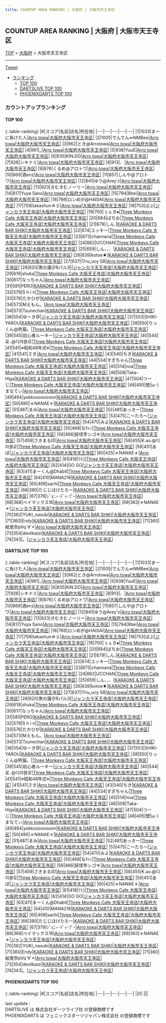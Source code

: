 ```yaml
---
title: COUNTUP AREA RANKING | 大阪府 | 大阪市天王寺区
---
```

## COUNTUP AREA RANKING | 大阪府 | 大阪市天王寺区

[TOP](/darts/rank/) > [大阪府](/darts/rank/大阪府/) > 大阪市天王寺区

___

<a href="https://twitter.com/share?ref_src=twsrc%5Etfw" data-text="COUNTUP AREA RANKING | 大阪府大阪市天王寺区" class="twitter-share-button" data-hashtags="DARTSLIVE,PHOENIXDARTS,darts,ダーツ" data-show-count="false">Tweet</a>

* [ランキング](#カウントアップランキング)
    * [TOP 100](#top-100)
    * [DARTSLIVE TOP 100](#dartslive-top-100)
    * [PHOENIXDARTS TOP 100](#phoenixdarts-top-100)

### カウントアップランキング

#### TOP 100



{:.table-ranking}
|#|スコア|名前|店名|所在地|
|---|---|---|---|---|
|1|1033|<span class="rank-name-dl">まーに負けた人</span>|<a href="https://search.dartslive.com/jp/shop/897e6ed690376e200d9b047a20a7ba1e">Arro towa</a>|<a href="/darts/rank/大阪府/大阪市天王寺区">大阪府大阪市天王寺区</a>|
|2|1005|<span class="rank-name-dl">でんでん∞NMBee</span>|<a href="https://search.dartslive.com/jp/shop/897e6ed690376e200d9b047a20a7ba1e">Arro towa</a>|<a href="/darts/rank/大阪府/大阪市天王寺区">大阪府大阪市天王寺区</a>|
|3|962|<span class="rank-name-dl">とき@Arrotowa</span>|<a href="https://search.dartslive.com/jp/shop/897e6ed690376e200d9b047a20a7ba1e">Arro towa</a>|<a href="/darts/rank/大阪府/大阪市天王寺区">大阪府大阪市天王寺区</a>|
|4|961|<span class="rank-name-dl">_</span>|<a href="https://search.dartslive.com/jp/shop/897e6ed690376e200d9b047a20a7ba1e">Arro towa</a>|<a href="/darts/rank/大阪府/大阪市天王寺区">大阪府大阪市天王寺区</a>|
|5|938|<span class="rank-name-dl">YuuE</span>|<a href="https://search.dartslive.com/jp/shop/897e6ed690376e200d9b047a20a7ba1e">Arro towa</a>|<a href="/darts/rank/大阪府/大阪市天王寺区">大阪府大阪市天王寺区</a>|
|6|935|<span class="rank-name-dl">KIN.DD</span>|<a href="https://search.dartslive.com/jp/shop/897e6ed690376e200d9b047a20a7ba1e">Arro towa</a>|<a href="/darts/rank/大阪府/大阪市天王寺区">大阪府大阪市天王寺区</a>|
|7|926|<span class="rank-name-dl">シキナミ</span>|<a href="https://search.dartslive.com/jp/shop/897e6ed690376e200d9b047a20a7ba1e">Arro towa</a>|<a href="/darts/rank/大阪府/大阪市天王寺区">大阪府大阪市天王寺区</a>|
|8|913|<span class="rank-name-dl">、</span>|<a href="https://search.dartslive.com/jp/shop/897e6ed690376e200d9b047a20a7ba1e">Arro towa</a>|<a href="/darts/rank/大阪府/大阪市天王寺区">大阪府大阪市天王寺区</a>|
|9|876|<span class="rank-name-dl">くるめ@アロトワ</span>|<a href="https://search.dartslive.com/jp/shop/897e6ed690376e200d9b047a20a7ba1e">Arro towa</a>|<a href="/darts/rank/大阪府/大阪市天王寺区">大阪府大阪市天王寺区</a>|
|10|869|<span class="rank-name-dl">酒enz</span>|<a href="https://search.dartslive.com/jp/shop/897e6ed690376e200d9b047a20a7ba1e">Arro towa</a>|<a href="/darts/rank/大阪府/大阪市天王寺区">大阪府大阪市天王寺区</a>|
|11|857|<span class="rank-name-dl">しんや@アロトワ</span>|<a href="https://search.dartslive.com/jp/shop/897e6ed690376e200d9b047a20a7ba1e">Arro towa</a>|<a href="/darts/rank/大阪府/大阪市天王寺区">大阪府大阪市天王寺区</a>|
|12|841|<span class="rank-name-dl">ゆう@Arey&#x27;z</span>|<a href="https://search.dartslive.com/jp/shop/897e6ed690376e200d9b047a20a7ba1e">Arro towa</a>|<a href="/darts/rank/大阪府/大阪市天王寺区">大阪府大阪市天王寺区</a>|
|13|823|<span class="rank-name-dl">きむきむノーリー</span>|<a href="https://search.dartslive.com/jp/shop/897e6ed690376e200d9b047a20a7ba1e">Arro towa</a>|<a href="/darts/rank/大阪府/大阪市天王寺区">大阪府大阪市天王寺区</a>|
|14|817|<span class="rank-name-dl">Yuya Sano</span>|<a href="https://search.dartslive.com/jp/shop/897e6ed690376e200d9b047a20a7ba1e">Arro towa</a>|<a href="/darts/rank/大阪府/大阪市天王寺区">大阪府大阪市天王寺区</a>|
|15|794|<span class="rank-name-dl">8bei</span>|<a href="https://search.dartslive.com/jp/shop/897e6ed690376e200d9b047a20a7ba1e">Arro towa</a>|<a href="/darts/rank/大阪府/大阪市天王寺区">大阪府大阪市天王寺区</a>|
|16|766|<span class="rank-name-dl">ロンめが@HAISAI</span>|<a href="https://search.dartslive.com/jp/shop/897e6ed690376e200d9b047a20a7ba1e">Arro towa</a>|<a href="/darts/rank/大阪府/大阪市天王寺区">大阪府大阪市天王寺区</a>|
|17|759|<span class="rank-name-dl">takashun☆彡</span>|<a href="https://search.dartslive.com/jp/shop/897e6ed690376e200d9b047a20a7ba1e">Arro towa</a>|<a href="/darts/rank/大阪府/大阪市天王寺区">大阪府大阪市天王寺区</a>|
|18|753|<span class="rank-name-dl">ばぶ</span>|<a href="https://search.dartslive.com/jp/shop/618a0cdab6c87cc725d56fb0e5c39bac">ジャンカラ天王寺店</a>|<a href="/darts/rank/大阪府/大阪市天王寺区">大阪府大阪市天王寺区</a>|
|19|700|<span class="rank-name-dl">ぅぇき︎︎︎︎♠</span>|<a href="https://search.dartslive.com/jp/shop/a913c3ef7d9a89480d9b047a20a7ba1e">Three Monkeys Cafe 大阪天王寺店</a>|<a href="/darts/rank/大阪府/大阪市天王寺区">大阪府大阪市天王寺区</a>|
|20|684|<span class="rank-name-dl">ばちお</span>|<a href="https://search.dartslive.com/jp/shop/a913c3ef7d9a89480d9b047a20a7ba1e">Three Monkeys Cafe 大阪天王寺店</a>|<a href="/darts/rank/大阪府/大阪市天王寺区">大阪府大阪市天王寺区</a>|
|21|679|<span class="rank-name-dl">しん.</span>|<a href="https://search.dartslive.com/jp/shop/f9ac3f2c8147b6d90d9b047a20a7ba1e">KARAOKE & DARTS BAR SHIKI</a>|<a href="/darts/rank/大阪府/大阪市天王寺区">大阪府大阪市天王寺区</a>|
|22|674|<span class="rank-name-dl">ユッキー</span>|<a href="https://search.dartslive.com/jp/shop/a913c3ef7d9a89480d9b047a20a7ba1e">Three Monkeys Cafe 大阪天王寺店</a>|<a href="/darts/rank/大阪府/大阪市天王寺区">大阪府大阪市天王寺区</a>|
|23|673|<span class="rank-name-dl">channana</span>|<a href="https://search.dartslive.com/jp/shop/a913c3ef7d9a89480d9b047a20a7ba1e">Three Monkeys Cafe 大阪天王寺店</a>|<a href="/darts/rank/大阪府/大阪市天王寺区">大阪府大阪市天王寺区</a>|
|24|662|<span class="rank-name-dl">UCCHAN</span>|<a href="https://search.dartslive.com/jp/shop/a913c3ef7d9a89480d9b047a20a7ba1e">Three Monkeys Cafe 大阪天王寺店</a>|<a href="/darts/rank/大阪府/大阪市天王寺区">大阪府大阪市天王寺区</a>|
|25|659|<span class="rank-name-dl">しん、、、</span>|<a href="https://search.dartslive.com/jp/shop/f9ac3f2c8147b6d90d9b047a20a7ba1e">KARAOKE & DARTS BAR SHIKI</a>|<a href="/darts/rank/大阪府/大阪市天王寺区">大阪府大阪市天王寺区</a>|
|26|639|<span class="rank-name-dl">kotoe★</span>|<a href="https://search.dartslive.com/jp/shop/f9ac3f2c8147b6d90d9b047a20a7ba1e">KARAOKE & DARTS BAR SHIKI</a>|<a href="/darts/rank/大阪府/大阪市天王寺区">大阪府大阪市天王寺区</a>|
|27|637|<span class="rank-name-dl">♡ru_ucy S8</span>|<a href="https://search.dartslive.com/jp/shop/897e6ed690376e200d9b047a20a7ba1e">Arro towa</a>|<a href="/darts/rank/大阪府/大阪市天王寺区">大阪府大阪市天王寺区</a>|
|28|620|<span class="rank-name-dl">黒の蓮＠Rパル兄</span>|<a href="https://search.dartslive.com/jp/shop/618a0cdab6c87cc725d56fb0e5c39bac">ジャンカラ天王寺店</a>|<a href="/darts/rank/大阪府/大阪市天王寺区">大阪府大阪市天王寺区</a>|
|29|619|<span class="rank-name-dl">shuka</span>|<a href="https://search.dartslive.com/jp/shop/a913c3ef7d9a89480d9b047a20a7ba1e">Three Monkeys Cafe 大阪天王寺店</a>|<a href="/darts/rank/大阪府/大阪市天王寺区">大阪府大阪市天王寺区</a>|
|30|617|<span class="rank-name-dl">なっちゃん</span>|<a href="https://search.dartslive.com/jp/shop/897e6ed690376e200d9b047a20a7ba1e">Arro towa</a>|<a href="/darts/rank/大阪府/大阪市天王寺区">大阪府大阪市天王寺区</a>|
|31|581|<span class="rank-name-dl">PERO</span>|<a href="https://search.dartslive.com/jp/shop/f9ac3f2c8147b6d90d9b047a20a7ba1e">KARAOKE & DARTS BAR SHIKI</a>|<a href="/darts/rank/大阪府/大阪市天王寺区">大阪府大阪市天王寺区</a>|
|32|579|<span class="rank-name-dl">S h i n</span>|<a href="https://search.dartslive.com/jp/shop/a913c3ef7d9a89480d9b047a20a7ba1e">Three Monkeys Cafe 大阪天王寺店</a>|<a href="/darts/rank/大阪府/大阪市天王寺区">大阪府大阪市天王寺区</a>|
|33|576|<span class="rank-name-dl">たかひが</span>|<a href="https://search.dartslive.com/jp/shop/f9ac3f2c8147b6d90d9b047a20a7ba1e">KARAOKE & DARTS BAR SHIKI</a>|<a href="/darts/rank/大阪府/大阪市天王寺区">大阪府大阪市天王寺区</a>|
|34|573|<span class="rank-name-dl">Mえもん。</span>|<a href="https://search.dartslive.com/jp/shop/897e6ed690376e200d9b047a20a7ba1e">Arro towa</a>|<a href="/darts/rank/大阪府/大阪市天王寺区">大阪府大阪市天王寺区</a>|
|34|573|<span class="rank-name-dl">Tsunechan</span>|<a href="https://search.dartslive.com/jp/shop/f9ac3f2c8147b6d90d9b047a20a7ba1e">KARAOKE & DARTS BAR SHIKI</a>|<a href="/darts/rank/大阪府/大阪市天王寺区">大阪府大阪市天王寺区</a>|
|36|554|<span class="rank-name-dl">ゆーき@</span>|<a href="https://search.dartslive.com/jp/shop/618a0cdab6c87cc725d56fb0e5c39bac">ジャンカラ天王寺店</a>|<a href="/darts/rank/大阪府/大阪市天王寺区">大阪府大阪市天王寺区</a>|
|37|553|<span class="rank-name-dl">SHIKI-YAROU</span>|<a href="https://search.dartslive.com/jp/shop/f9ac3f2c8147b6d90d9b047a20a7ba1e">KARAOKE & DARTS BAR SHIKI</a>|<a href="/darts/rank/大阪府/大阪市天王寺区">大阪府大阪市天王寺区</a>|
|38|550|<span class="rank-name-dl">りっくん@熊猫。</span>|<a href="https://search.dartslive.com/jp/shop/a913c3ef7d9a89480d9b047a20a7ba1e">Three Monkeys Cafe 大阪天王寺店</a>|<a href="/darts/rank/大阪府/大阪市天王寺区">大阪府大阪市天王寺区</a>|
|39|545|<span class="rank-name-dl">初心者ルーキー</span>|<a href="https://search.dartslive.com/jp/shop/618a0cdab6c87cc725d56fb0e5c39bac">ジャンカラ天王寺店</a>|<a href="/darts/rank/大阪府/大阪市天王寺区">大阪府大阪市天王寺区</a>|
|40|544|<span class="rank-name-dl">료..@디아블로</span>|<a href="https://search.dartslive.com/jp/shop/a913c3ef7d9a89480d9b047a20a7ba1e">Three Monkeys Cafe 大阪天王寺店</a>|<a href="/darts/rank/大阪府/大阪市天王寺区">大阪府大阪市天王寺区</a>|
|41|541|<span class="rank-name-dl">※昭和48年式※</span>|<a href="https://search.dartslive.com/jp/shop/a913c3ef7d9a89480d9b047a20a7ba1e">Three Monkeys Cafe 大阪天王寺店</a>|<a href="/darts/rank/大阪府/大阪市天王寺区">大阪府大阪市天王寺区</a>|
|41|541|<span class="rank-name-dl">さき</span>|<a href="https://search.dartslive.com/jp/shop/897e6ed690376e200d9b047a20a7ba1e">Arro towa</a>|<a href="/darts/rank/大阪府/大阪市天王寺区">大阪府大阪市天王寺区</a>|
|43|540|<span class="rank-name-dl">ちき</span>|<a href="https://search.dartslive.com/jp/shop/f9ac3f2c8147b6d90d9b047a20a7ba1e">KARAOKE & DARTS BAR SHIKI</a>|<a href="/darts/rank/大阪府/大阪市天王寺区">大阪府大阪市天王寺区</a>|
|44|534|<span class="rank-name-dl">すぎちゃん</span>|<a href="https://search.dartslive.com/jp/shop/a913c3ef7d9a89480d9b047a20a7ba1e">Three Monkeys Cafe 大阪天王寺店</a>|<a href="/darts/rank/大阪府/大阪市天王寺区">大阪府大阪市天王寺区</a>|
|45|514|<span class="rank-name-dl">noa</span>|<a href="https://search.dartslive.com/jp/shop/a913c3ef7d9a89480d9b047a20a7ba1e">Three Monkeys Cafe 大阪天王寺店</a>|<a href="/darts/rank/大阪府/大阪市天王寺区">大阪府大阪市天王寺区</a>|
|46|508|<span class="rank-name-dl">Taka-Higa</span>|<a href="https://search.dartslive.com/jp/shop/f9ac3f2c8147b6d90d9b047a20a7ba1e">KARAOKE & DARTS BAR SHIKI</a>|<a href="/darts/rank/大阪府/大阪市天王寺区">大阪府大阪市天王寺区</a>|
|47|504|<span class="rank-name-dl">つーじ</span>|<a href="https://search.dartslive.com/jp/shop/a913c3ef7d9a89480d9b047a20a7ba1e">Three Monkeys Cafe 大阪天王寺店</a>|<a href="/darts/rank/大阪府/大阪市天王寺区">大阪府大阪市天王寺区</a>|
|48|495|<span class="rank-name-dl">壁&#124;ω･)まなてぃ</span>|<a href="https://search.dartslive.com/jp/shop/897e6ed690376e200d9b047a20a7ba1e">Arro towa</a>|<a href="/darts/rank/大阪府/大阪市天王寺区">大阪府大阪市天王寺区</a>|
|49|494|<span class="rank-name-dl">yokkoooooooon</span>|<a href="https://search.dartslive.com/jp/shop/f9ac3f2c8147b6d90d9b047a20a7ba1e">KARAOKE & DARTS BAR SHIKI</a>|<a href="/darts/rank/大阪府/大阪市天王寺区">大阪府大阪市天王寺区</a>|
|50|490|<span class="rank-name-dl">＊NANAE＊</span>|<a href="https://search.dartslive.com/jp/shop/f9ac3f2c8147b6d90d9b047a20a7ba1e">KARAOKE & DARTS BAR SHIKI</a>|<a href="/darts/rank/大阪府/大阪市天王寺区">大阪府大阪市天王寺区</a>|
|51|487|<span class="rank-name-dl">まみ</span>|<a href="https://search.dartslive.com/jp/shop/897e6ed690376e200d9b047a20a7ba1e">Arro towa</a>|<a href="/darts/rank/大阪府/大阪市天王寺区">大阪府大阪市天王寺区</a>|
|52|481|<span class="rank-name-dl">あっきー</span>|<a href="https://search.dartslive.com/jp/shop/a913c3ef7d9a89480d9b047a20a7ba1e">Three Monkeys Cafe 大阪天王寺店</a>|<a href="/darts/rank/大阪府/大阪市天王寺区">大阪府大阪市天王寺区</a>|
|53|475|<span class="rank-name-dl">こ～たろ～</span>|<a href="https://search.dartslive.com/jp/shop/618a0cdab6c87cc725d56fb0e5c39bac">ジャンカラ天王寺店</a>|<a href="/darts/rank/大阪府/大阪市天王寺区">大阪府大阪市天王寺区</a>|
|54|470|<span class="rank-name-dl">みよ</span>|<a href="https://search.dartslive.com/jp/shop/f9ac3f2c8147b6d90d9b047a20a7ba1e">KARAOKE & DARTS BAR SHIKI</a>|<a href="/darts/rank/大阪府/大阪市天王寺区">大阪府大阪市天王寺区</a>|
|55|468|<span class="rank-name-dl">なﾁｬﾝ</span>|<a href="https://search.dartslive.com/jp/shop/a913c3ef7d9a89480d9b047a20a7ba1e">Three Monkeys Cafe 大阪天王寺店</a>|<a href="/darts/rank/大阪府/大阪市天王寺区">大阪府大阪市天王寺区</a>|
|56|466|<span class="rank-name-dl">妖怪竿シゴキ</span>|<a href="https://search.dartslive.com/jp/shop/897e6ed690376e200d9b047a20a7ba1e">Arro towa</a>|<a href="/darts/rank/大阪府/大阪市天王寺区">大阪府大阪市天王寺区</a>|
|57|459|<span class="rank-name-dl">さきまる印</span>|<a href="https://search.dartslive.com/jp/shop/897e6ed690376e200d9b047a20a7ba1e">Arro towa</a>|<a href="/darts/rank/大阪府/大阪市天王寺区">大阪府大阪市天王寺区</a>|
|58|455|<span class="rank-name-dl">€.ao.@디아블로</span>|<a href="https://search.dartslive.com/jp/shop/a913c3ef7d9a89480d9b047a20a7ba1e">Three Monkeys Cafe 大阪天王寺店</a>|<a href="/darts/rank/大阪府/大阪市天王寺区">大阪府大阪市天王寺区</a>|
|59|451|<span class="rank-name-dl">あぽ</span>|<a href="https://search.dartslive.com/jp/shop/618a0cdab6c87cc725d56fb0e5c39bac">ジャンカラ天王寺店</a>|<a href="/darts/rank/大阪府/大阪市天王寺区">大阪府大阪市天王寺区</a>|
|60|425|<span class="rank-name-dl">＊NANAE＊</span>|<a href="https://search.dartslive.com/jp/shop/897e6ed690376e200d9b047a20a7ba1e">Arro towa</a>|<a href="/darts/rank/大阪府/大阪市天王寺区">大阪府大阪市天王寺区</a>|
|61|418|<span class="rank-name-dl">ﾗﾗｺ</span>|<a href="https://search.dartslive.com/jp/shop/a913c3ef7d9a89480d9b047a20a7ba1e">Three Monkeys Cafe 大阪天王寺店</a>|<a href="/darts/rank/大阪府/大阪市天王寺区">大阪府大阪市天王寺区</a>|
|62|414|<span class="rank-name-dl">GO GO</span>|<a href="https://search.dartslive.com/jp/shop/618a0cdab6c87cc725d56fb0e5c39bac">ジャンカラ天王寺店</a>|<a href="/darts/rank/大阪府/大阪市天王寺区">大阪府大阪市天王寺区</a>|
|63|411|<span class="rank-name-dl">まーくん@Dhabit</span>|<a href="https://search.dartslive.com/jp/shop/a913c3ef7d9a89480d9b047a20a7ba1e">Three Monkeys Cafe 大阪天王寺店</a>|<a href="/darts/rank/大阪府/大阪市天王寺区">大阪府大阪市天王寺区</a>|
|64|410|<span class="rank-name-dl">MANA218</span>|<a href="https://search.dartslive.com/jp/shop/f9ac3f2c8147b6d90d9b047a20a7ba1e">KARAOKE & DARTS BAR SHIKI</a>|<a href="/darts/rank/大阪府/大阪市天王寺区">大阪府大阪市天王寺区</a>|
|65|408|<span class="rank-name-dl">sachi</span>|<a href="https://search.dartslive.com/jp/shop/a913c3ef7d9a89480d9b047a20a7ba1e">Three Monkeys Cafe 大阪天王寺店</a>|<a href="/darts/rank/大阪府/大阪市天王寺区">大阪府大阪市天王寺区</a>|
|66|380|<span class="rank-name-dl">たじじほけたろー</span>|<a href="https://search.dartslive.com/jp/shop/f9ac3f2c8147b6d90d9b047a20a7ba1e">KARAOKE & DARTS BAR SHIKI</a>|<a href="/darts/rank/大阪府/大阪市天王寺区">大阪府大阪市天王寺区</a>|
|67|379|<span class="rank-name-dl">ｼﾞｮﾆ−･ﾃﾞｯ･ﾌﾟｰ</span>|<a href="https://search.dartslive.com/jp/shop/897e6ed690376e200d9b047a20a7ba1e">Arro towa</a>|<a href="/darts/rank/大阪府/大阪市天王寺区">大阪府大阪市天王寺区</a>|
|68|368|<span class="rank-name-dl">ベイマックス16</span>|<a href="https://search.dartslive.com/jp/shop/897e6ed690376e200d9b047a20a7ba1e">Arro towa</a>|<a href="/darts/rank/大阪府/大阪市天王寺区">大阪府大阪市天王寺区</a>|
|69|363|<span class="rank-name-dl">＊NANAE＊</span>|<a href="https://search.dartslive.com/jp/shop/618a0cdab6c87cc725d56fb0e5c39bac">ジャンカラ天王寺店</a>|<a href="/darts/rank/大阪府/大阪市天王寺区">大阪府大阪市天王寺区</a>|
|70|362|<span class="rank-name-dl">YUKI_nasubi</span>|<a href="https://search.dartslive.com/jp/shop/f9ac3f2c8147b6d90d9b047a20a7ba1e">KARAOKE & DARTS BAR SHIKI</a>|<a href="/darts/rank/大阪府/大阪市天王寺区">大阪府大阪市天王寺区</a>|
|71|360|<span class="rank-name-dl">Endy</span>|<a href="https://search.dartslive.com/jp/shop/f9ac3f2c8147b6d90d9b047a20a7ba1e">KARAOKE & DARTS BAR SHIKI</a>|<a href="/darts/rank/大阪府/大阪市天王寺区">大阪府大阪市天王寺区</a>|
|71|360|<span class="rank-name-dl">絵里奈pVq´∀`*</span>|<a href="https://search.dartslive.com/jp/shop/897e6ed690376e200d9b047a20a7ba1e">Arro towa</a>|<a href="/darts/rank/大阪府/大阪市天王寺区">大阪府大阪市天王寺区</a>|
|73|354|<span class="rank-name-dl">devilkaizi</span>|<a href="https://search.dartslive.com/jp/shop/f9ac3f2c8147b6d90d9b047a20a7ba1e">KARAOKE & DARTS BAR SHIKI</a>|<a href="/darts/rank/大阪府/大阪市天王寺区">大阪府大阪市天王寺区</a>|
|74|343|<span class="rank-name-dl">。</span>|<a href="https://search.dartslive.com/jp/shop/618a0cdab6c87cc725d56fb0e5c39bac">ジャンカラ天王寺店</a>|<a href="/darts/rank/大阪府/大阪市天王寺区">大阪府大阪市天王寺区</a>|


#### DARTSLIVE TOP 100



{:.table-ranking}
|#|スコア|名前|店名|所在地|
|---|---|---|---|---|
|1|1033|<span class="rank-name-dl">まーに負けた人</span>|<a href="https://search.dartslive.com/jp/shop/897e6ed690376e200d9b047a20a7ba1e">Arro towa</a>|<a href="/darts/rank/大阪府/大阪市天王寺区">大阪府大阪市天王寺区</a>|
|2|1005|<span class="rank-name-dl">でんでん∞NMBee</span>|<a href="https://search.dartslive.com/jp/shop/897e6ed690376e200d9b047a20a7ba1e">Arro towa</a>|<a href="/darts/rank/大阪府/大阪市天王寺区">大阪府大阪市天王寺区</a>|
|3|962|<span class="rank-name-dl">とき@Arrotowa</span>|<a href="https://search.dartslive.com/jp/shop/897e6ed690376e200d9b047a20a7ba1e">Arro towa</a>|<a href="/darts/rank/大阪府/大阪市天王寺区">大阪府大阪市天王寺区</a>|
|4|961|<span class="rank-name-dl">_</span>|<a href="https://search.dartslive.com/jp/shop/897e6ed690376e200d9b047a20a7ba1e">Arro towa</a>|<a href="/darts/rank/大阪府/大阪市天王寺区">大阪府大阪市天王寺区</a>|
|5|938|<span class="rank-name-dl">YuuE</span>|<a href="https://search.dartslive.com/jp/shop/897e6ed690376e200d9b047a20a7ba1e">Arro towa</a>|<a href="/darts/rank/大阪府/大阪市天王寺区">大阪府大阪市天王寺区</a>|
|6|935|<span class="rank-name-dl">KIN.DD</span>|<a href="https://search.dartslive.com/jp/shop/897e6ed690376e200d9b047a20a7ba1e">Arro towa</a>|<a href="/darts/rank/大阪府/大阪市天王寺区">大阪府大阪市天王寺区</a>|
|7|926|<span class="rank-name-dl">シキナミ</span>|<a href="https://search.dartslive.com/jp/shop/897e6ed690376e200d9b047a20a7ba1e">Arro towa</a>|<a href="/darts/rank/大阪府/大阪市天王寺区">大阪府大阪市天王寺区</a>|
|8|913|<span class="rank-name-dl">、</span>|<a href="https://search.dartslive.com/jp/shop/897e6ed690376e200d9b047a20a7ba1e">Arro towa</a>|<a href="/darts/rank/大阪府/大阪市天王寺区">大阪府大阪市天王寺区</a>|
|9|876|<span class="rank-name-dl">くるめ@アロトワ</span>|<a href="https://search.dartslive.com/jp/shop/897e6ed690376e200d9b047a20a7ba1e">Arro towa</a>|<a href="/darts/rank/大阪府/大阪市天王寺区">大阪府大阪市天王寺区</a>|
|10|869|<span class="rank-name-dl">酒enz</span>|<a href="https://search.dartslive.com/jp/shop/897e6ed690376e200d9b047a20a7ba1e">Arro towa</a>|<a href="/darts/rank/大阪府/大阪市天王寺区">大阪府大阪市天王寺区</a>|
|11|857|<span class="rank-name-dl">しんや@アロトワ</span>|<a href="https://search.dartslive.com/jp/shop/897e6ed690376e200d9b047a20a7ba1e">Arro towa</a>|<a href="/darts/rank/大阪府/大阪市天王寺区">大阪府大阪市天王寺区</a>|
|12|841|<span class="rank-name-dl">ゆう@Arey&#x27;z</span>|<a href="https://search.dartslive.com/jp/shop/897e6ed690376e200d9b047a20a7ba1e">Arro towa</a>|<a href="/darts/rank/大阪府/大阪市天王寺区">大阪府大阪市天王寺区</a>|
|13|823|<span class="rank-name-dl">きむきむノーリー</span>|<a href="https://search.dartslive.com/jp/shop/897e6ed690376e200d9b047a20a7ba1e">Arro towa</a>|<a href="/darts/rank/大阪府/大阪市天王寺区">大阪府大阪市天王寺区</a>|
|14|817|<span class="rank-name-dl">Yuya Sano</span>|<a href="https://search.dartslive.com/jp/shop/897e6ed690376e200d9b047a20a7ba1e">Arro towa</a>|<a href="/darts/rank/大阪府/大阪市天王寺区">大阪府大阪市天王寺区</a>|
|15|794|<span class="rank-name-dl">8bei</span>|<a href="https://search.dartslive.com/jp/shop/897e6ed690376e200d9b047a20a7ba1e">Arro towa</a>|<a href="/darts/rank/大阪府/大阪市天王寺区">大阪府大阪市天王寺区</a>|
|16|766|<span class="rank-name-dl">ロンめが@HAISAI</span>|<a href="https://search.dartslive.com/jp/shop/897e6ed690376e200d9b047a20a7ba1e">Arro towa</a>|<a href="/darts/rank/大阪府/大阪市天王寺区">大阪府大阪市天王寺区</a>|
|17|759|<span class="rank-name-dl">takashun☆彡</span>|<a href="https://search.dartslive.com/jp/shop/897e6ed690376e200d9b047a20a7ba1e">Arro towa</a>|<a href="/darts/rank/大阪府/大阪市天王寺区">大阪府大阪市天王寺区</a>|
|18|753|<span class="rank-name-dl">ばぶ</span>|<a href="https://search.dartslive.com/jp/shop/618a0cdab6c87cc725d56fb0e5c39bac">ジャンカラ天王寺店</a>|<a href="/darts/rank/大阪府/大阪市天王寺区">大阪府大阪市天王寺区</a>|
|19|700|<span class="rank-name-dl">ぅぇき︎︎︎︎♠</span>|<a href="https://search.dartslive.com/jp/shop/a913c3ef7d9a89480d9b047a20a7ba1e">Three Monkeys Cafe 大阪天王寺店</a>|<a href="/darts/rank/大阪府/大阪市天王寺区">大阪府大阪市天王寺区</a>|
|20|684|<span class="rank-name-dl">ばちお</span>|<a href="https://search.dartslive.com/jp/shop/a913c3ef7d9a89480d9b047a20a7ba1e">Three Monkeys Cafe 大阪天王寺店</a>|<a href="/darts/rank/大阪府/大阪市天王寺区">大阪府大阪市天王寺区</a>|
|21|679|<span class="rank-name-dl">しん.</span>|<a href="https://search.dartslive.com/jp/shop/f9ac3f2c8147b6d90d9b047a20a7ba1e">KARAOKE & DARTS BAR SHIKI</a>|<a href="/darts/rank/大阪府/大阪市天王寺区">大阪府大阪市天王寺区</a>|
|22|674|<span class="rank-name-dl">ユッキー</span>|<a href="https://search.dartslive.com/jp/shop/a913c3ef7d9a89480d9b047a20a7ba1e">Three Monkeys Cafe 大阪天王寺店</a>|<a href="/darts/rank/大阪府/大阪市天王寺区">大阪府大阪市天王寺区</a>|
|23|673|<span class="rank-name-dl">channana</span>|<a href="https://search.dartslive.com/jp/shop/a913c3ef7d9a89480d9b047a20a7ba1e">Three Monkeys Cafe 大阪天王寺店</a>|<a href="/darts/rank/大阪府/大阪市天王寺区">大阪府大阪市天王寺区</a>|
|24|662|<span class="rank-name-dl">UCCHAN</span>|<a href="https://search.dartslive.com/jp/shop/a913c3ef7d9a89480d9b047a20a7ba1e">Three Monkeys Cafe 大阪天王寺店</a>|<a href="/darts/rank/大阪府/大阪市天王寺区">大阪府大阪市天王寺区</a>|
|25|659|<span class="rank-name-dl">しん、、、</span>|<a href="https://search.dartslive.com/jp/shop/f9ac3f2c8147b6d90d9b047a20a7ba1e">KARAOKE & DARTS BAR SHIKI</a>|<a href="/darts/rank/大阪府/大阪市天王寺区">大阪府大阪市天王寺区</a>|
|26|639|<span class="rank-name-dl">kotoe★</span>|<a href="https://search.dartslive.com/jp/shop/f9ac3f2c8147b6d90d9b047a20a7ba1e">KARAOKE & DARTS BAR SHIKI</a>|<a href="/darts/rank/大阪府/大阪市天王寺区">大阪府大阪市天王寺区</a>|
|27|637|<span class="rank-name-dl">♡ru_ucy S8</span>|<a href="https://search.dartslive.com/jp/shop/897e6ed690376e200d9b047a20a7ba1e">Arro towa</a>|<a href="/darts/rank/大阪府/大阪市天王寺区">大阪府大阪市天王寺区</a>|
|28|620|<span class="rank-name-dl">黒の蓮＠Rパル兄</span>|<a href="https://search.dartslive.com/jp/shop/618a0cdab6c87cc725d56fb0e5c39bac">ジャンカラ天王寺店</a>|<a href="/darts/rank/大阪府/大阪市天王寺区">大阪府大阪市天王寺区</a>|
|29|619|<span class="rank-name-dl">shuka</span>|<a href="https://search.dartslive.com/jp/shop/a913c3ef7d9a89480d9b047a20a7ba1e">Three Monkeys Cafe 大阪天王寺店</a>|<a href="/darts/rank/大阪府/大阪市天王寺区">大阪府大阪市天王寺区</a>|
|30|617|<span class="rank-name-dl">なっちゃん</span>|<a href="https://search.dartslive.com/jp/shop/897e6ed690376e200d9b047a20a7ba1e">Arro towa</a>|<a href="/darts/rank/大阪府/大阪市天王寺区">大阪府大阪市天王寺区</a>|
|31|581|<span class="rank-name-dl">PERO</span>|<a href="https://search.dartslive.com/jp/shop/f9ac3f2c8147b6d90d9b047a20a7ba1e">KARAOKE & DARTS BAR SHIKI</a>|<a href="/darts/rank/大阪府/大阪市天王寺区">大阪府大阪市天王寺区</a>|
|32|579|<span class="rank-name-dl">S h i n</span>|<a href="https://search.dartslive.com/jp/shop/a913c3ef7d9a89480d9b047a20a7ba1e">Three Monkeys Cafe 大阪天王寺店</a>|<a href="/darts/rank/大阪府/大阪市天王寺区">大阪府大阪市天王寺区</a>|
|33|576|<span class="rank-name-dl">たかひが</span>|<a href="https://search.dartslive.com/jp/shop/f9ac3f2c8147b6d90d9b047a20a7ba1e">KARAOKE & DARTS BAR SHIKI</a>|<a href="/darts/rank/大阪府/大阪市天王寺区">大阪府大阪市天王寺区</a>|
|34|573|<span class="rank-name-dl">Mえもん。</span>|<a href="https://search.dartslive.com/jp/shop/897e6ed690376e200d9b047a20a7ba1e">Arro towa</a>|<a href="/darts/rank/大阪府/大阪市天王寺区">大阪府大阪市天王寺区</a>|
|34|573|<span class="rank-name-dl">Tsunechan</span>|<a href="https://search.dartslive.com/jp/shop/f9ac3f2c8147b6d90d9b047a20a7ba1e">KARAOKE & DARTS BAR SHIKI</a>|<a href="/darts/rank/大阪府/大阪市天王寺区">大阪府大阪市天王寺区</a>|
|36|554|<span class="rank-name-dl">ゆーき@</span>|<a href="https://search.dartslive.com/jp/shop/618a0cdab6c87cc725d56fb0e5c39bac">ジャンカラ天王寺店</a>|<a href="/darts/rank/大阪府/大阪市天王寺区">大阪府大阪市天王寺区</a>|
|37|553|<span class="rank-name-dl">SHIKI-YAROU</span>|<a href="https://search.dartslive.com/jp/shop/f9ac3f2c8147b6d90d9b047a20a7ba1e">KARAOKE & DARTS BAR SHIKI</a>|<a href="/darts/rank/大阪府/大阪市天王寺区">大阪府大阪市天王寺区</a>|
|38|550|<span class="rank-name-dl">りっくん@熊猫。</span>|<a href="https://search.dartslive.com/jp/shop/a913c3ef7d9a89480d9b047a20a7ba1e">Three Monkeys Cafe 大阪天王寺店</a>|<a href="/darts/rank/大阪府/大阪市天王寺区">大阪府大阪市天王寺区</a>|
|39|545|<span class="rank-name-dl">初心者ルーキー</span>|<a href="https://search.dartslive.com/jp/shop/618a0cdab6c87cc725d56fb0e5c39bac">ジャンカラ天王寺店</a>|<a href="/darts/rank/大阪府/大阪市天王寺区">大阪府大阪市天王寺区</a>|
|40|544|<span class="rank-name-dl">료..@디아블로</span>|<a href="https://search.dartslive.com/jp/shop/a913c3ef7d9a89480d9b047a20a7ba1e">Three Monkeys Cafe 大阪天王寺店</a>|<a href="/darts/rank/大阪府/大阪市天王寺区">大阪府大阪市天王寺区</a>|
|41|541|<span class="rank-name-dl">※昭和48年式※</span>|<a href="https://search.dartslive.com/jp/shop/a913c3ef7d9a89480d9b047a20a7ba1e">Three Monkeys Cafe 大阪天王寺店</a>|<a href="/darts/rank/大阪府/大阪市天王寺区">大阪府大阪市天王寺区</a>|
|41|541|<span class="rank-name-dl">さき</span>|<a href="https://search.dartslive.com/jp/shop/897e6ed690376e200d9b047a20a7ba1e">Arro towa</a>|<a href="/darts/rank/大阪府/大阪市天王寺区">大阪府大阪市天王寺区</a>|
|43|540|<span class="rank-name-dl">ちき</span>|<a href="https://search.dartslive.com/jp/shop/f9ac3f2c8147b6d90d9b047a20a7ba1e">KARAOKE & DARTS BAR SHIKI</a>|<a href="/darts/rank/大阪府/大阪市天王寺区">大阪府大阪市天王寺区</a>|
|44|534|<span class="rank-name-dl">すぎちゃん</span>|<a href="https://search.dartslive.com/jp/shop/a913c3ef7d9a89480d9b047a20a7ba1e">Three Monkeys Cafe 大阪天王寺店</a>|<a href="/darts/rank/大阪府/大阪市天王寺区">大阪府大阪市天王寺区</a>|
|45|514|<span class="rank-name-dl">noa</span>|<a href="https://search.dartslive.com/jp/shop/a913c3ef7d9a89480d9b047a20a7ba1e">Three Monkeys Cafe 大阪天王寺店</a>|<a href="/darts/rank/大阪府/大阪市天王寺区">大阪府大阪市天王寺区</a>|
|46|508|<span class="rank-name-dl">Taka-Higa</span>|<a href="https://search.dartslive.com/jp/shop/f9ac3f2c8147b6d90d9b047a20a7ba1e">KARAOKE & DARTS BAR SHIKI</a>|<a href="/darts/rank/大阪府/大阪市天王寺区">大阪府大阪市天王寺区</a>|
|47|504|<span class="rank-name-dl">つーじ</span>|<a href="https://search.dartslive.com/jp/shop/a913c3ef7d9a89480d9b047a20a7ba1e">Three Monkeys Cafe 大阪天王寺店</a>|<a href="/darts/rank/大阪府/大阪市天王寺区">大阪府大阪市天王寺区</a>|
|48|495|<span class="rank-name-dl">壁&#124;ω･)まなてぃ</span>|<a href="https://search.dartslive.com/jp/shop/897e6ed690376e200d9b047a20a7ba1e">Arro towa</a>|<a href="/darts/rank/大阪府/大阪市天王寺区">大阪府大阪市天王寺区</a>|
|49|494|<span class="rank-name-dl">yokkoooooooon</span>|<a href="https://search.dartslive.com/jp/shop/f9ac3f2c8147b6d90d9b047a20a7ba1e">KARAOKE & DARTS BAR SHIKI</a>|<a href="/darts/rank/大阪府/大阪市天王寺区">大阪府大阪市天王寺区</a>|
|50|490|<span class="rank-name-dl">＊NANAE＊</span>|<a href="https://search.dartslive.com/jp/shop/f9ac3f2c8147b6d90d9b047a20a7ba1e">KARAOKE & DARTS BAR SHIKI</a>|<a href="/darts/rank/大阪府/大阪市天王寺区">大阪府大阪市天王寺区</a>|
|51|487|<span class="rank-name-dl">まみ</span>|<a href="https://search.dartslive.com/jp/shop/897e6ed690376e200d9b047a20a7ba1e">Arro towa</a>|<a href="/darts/rank/大阪府/大阪市天王寺区">大阪府大阪市天王寺区</a>|
|52|481|<span class="rank-name-dl">あっきー</span>|<a href="https://search.dartslive.com/jp/shop/a913c3ef7d9a89480d9b047a20a7ba1e">Three Monkeys Cafe 大阪天王寺店</a>|<a href="/darts/rank/大阪府/大阪市天王寺区">大阪府大阪市天王寺区</a>|
|53|475|<span class="rank-name-dl">こ～たろ～</span>|<a href="https://search.dartslive.com/jp/shop/618a0cdab6c87cc725d56fb0e5c39bac">ジャンカラ天王寺店</a>|<a href="/darts/rank/大阪府/大阪市天王寺区">大阪府大阪市天王寺区</a>|
|54|470|<span class="rank-name-dl">みよ</span>|<a href="https://search.dartslive.com/jp/shop/f9ac3f2c8147b6d90d9b047a20a7ba1e">KARAOKE & DARTS BAR SHIKI</a>|<a href="/darts/rank/大阪府/大阪市天王寺区">大阪府大阪市天王寺区</a>|
|55|468|<span class="rank-name-dl">なﾁｬﾝ</span>|<a href="https://search.dartslive.com/jp/shop/a913c3ef7d9a89480d9b047a20a7ba1e">Three Monkeys Cafe 大阪天王寺店</a>|<a href="/darts/rank/大阪府/大阪市天王寺区">大阪府大阪市天王寺区</a>|
|56|466|<span class="rank-name-dl">妖怪竿シゴキ</span>|<a href="https://search.dartslive.com/jp/shop/897e6ed690376e200d9b047a20a7ba1e">Arro towa</a>|<a href="/darts/rank/大阪府/大阪市天王寺区">大阪府大阪市天王寺区</a>|
|57|459|<span class="rank-name-dl">さきまる印</span>|<a href="https://search.dartslive.com/jp/shop/897e6ed690376e200d9b047a20a7ba1e">Arro towa</a>|<a href="/darts/rank/大阪府/大阪市天王寺区">大阪府大阪市天王寺区</a>|
|58|455|<span class="rank-name-dl">€.ao.@디아블로</span>|<a href="https://search.dartslive.com/jp/shop/a913c3ef7d9a89480d9b047a20a7ba1e">Three Monkeys Cafe 大阪天王寺店</a>|<a href="/darts/rank/大阪府/大阪市天王寺区">大阪府大阪市天王寺区</a>|
|59|451|<span class="rank-name-dl">あぽ</span>|<a href="https://search.dartslive.com/jp/shop/618a0cdab6c87cc725d56fb0e5c39bac">ジャンカラ天王寺店</a>|<a href="/darts/rank/大阪府/大阪市天王寺区">大阪府大阪市天王寺区</a>|
|60|425|<span class="rank-name-dl">＊NANAE＊</span>|<a href="https://search.dartslive.com/jp/shop/897e6ed690376e200d9b047a20a7ba1e">Arro towa</a>|<a href="/darts/rank/大阪府/大阪市天王寺区">大阪府大阪市天王寺区</a>|
|61|418|<span class="rank-name-dl">ﾗﾗｺ</span>|<a href="https://search.dartslive.com/jp/shop/a913c3ef7d9a89480d9b047a20a7ba1e">Three Monkeys Cafe 大阪天王寺店</a>|<a href="/darts/rank/大阪府/大阪市天王寺区">大阪府大阪市天王寺区</a>|
|62|414|<span class="rank-name-dl">GO GO</span>|<a href="https://search.dartslive.com/jp/shop/618a0cdab6c87cc725d56fb0e5c39bac">ジャンカラ天王寺店</a>|<a href="/darts/rank/大阪府/大阪市天王寺区">大阪府大阪市天王寺区</a>|
|63|411|<span class="rank-name-dl">まーくん@Dhabit</span>|<a href="https://search.dartslive.com/jp/shop/a913c3ef7d9a89480d9b047a20a7ba1e">Three Monkeys Cafe 大阪天王寺店</a>|<a href="/darts/rank/大阪府/大阪市天王寺区">大阪府大阪市天王寺区</a>|
|64|410|<span class="rank-name-dl">MANA218</span>|<a href="https://search.dartslive.com/jp/shop/f9ac3f2c8147b6d90d9b047a20a7ba1e">KARAOKE & DARTS BAR SHIKI</a>|<a href="/darts/rank/大阪府/大阪市天王寺区">大阪府大阪市天王寺区</a>|
|65|408|<span class="rank-name-dl">sachi</span>|<a href="https://search.dartslive.com/jp/shop/a913c3ef7d9a89480d9b047a20a7ba1e">Three Monkeys Cafe 大阪天王寺店</a>|<a href="/darts/rank/大阪府/大阪市天王寺区">大阪府大阪市天王寺区</a>|
|66|380|<span class="rank-name-dl">たじじほけたろー</span>|<a href="https://search.dartslive.com/jp/shop/f9ac3f2c8147b6d90d9b047a20a7ba1e">KARAOKE & DARTS BAR SHIKI</a>|<a href="/darts/rank/大阪府/大阪市天王寺区">大阪府大阪市天王寺区</a>|
|67|379|<span class="rank-name-dl">ｼﾞｮﾆ−･ﾃﾞｯ･ﾌﾟｰ</span>|<a href="https://search.dartslive.com/jp/shop/897e6ed690376e200d9b047a20a7ba1e">Arro towa</a>|<a href="/darts/rank/大阪府/大阪市天王寺区">大阪府大阪市天王寺区</a>|
|68|368|<span class="rank-name-dl">ベイマックス16</span>|<a href="https://search.dartslive.com/jp/shop/897e6ed690376e200d9b047a20a7ba1e">Arro towa</a>|<a href="/darts/rank/大阪府/大阪市天王寺区">大阪府大阪市天王寺区</a>|
|69|363|<span class="rank-name-dl">＊NANAE＊</span>|<a href="https://search.dartslive.com/jp/shop/618a0cdab6c87cc725d56fb0e5c39bac">ジャンカラ天王寺店</a>|<a href="/darts/rank/大阪府/大阪市天王寺区">大阪府大阪市天王寺区</a>|
|70|362|<span class="rank-name-dl">YUKI_nasubi</span>|<a href="https://search.dartslive.com/jp/shop/f9ac3f2c8147b6d90d9b047a20a7ba1e">KARAOKE & DARTS BAR SHIKI</a>|<a href="/darts/rank/大阪府/大阪市天王寺区">大阪府大阪市天王寺区</a>|
|71|360|<span class="rank-name-dl">Endy</span>|<a href="https://search.dartslive.com/jp/shop/f9ac3f2c8147b6d90d9b047a20a7ba1e">KARAOKE & DARTS BAR SHIKI</a>|<a href="/darts/rank/大阪府/大阪市天王寺区">大阪府大阪市天王寺区</a>|
|71|360|<span class="rank-name-dl">絵里奈pVq´∀`*</span>|<a href="https://search.dartslive.com/jp/shop/897e6ed690376e200d9b047a20a7ba1e">Arro towa</a>|<a href="/darts/rank/大阪府/大阪市天王寺区">大阪府大阪市天王寺区</a>|
|73|354|<span class="rank-name-dl">devilkaizi</span>|<a href="https://search.dartslive.com/jp/shop/f9ac3f2c8147b6d90d9b047a20a7ba1e">KARAOKE & DARTS BAR SHIKI</a>|<a href="/darts/rank/大阪府/大阪市天王寺区">大阪府大阪市天王寺区</a>|
|74|343|<span class="rank-name-dl">。</span>|<a href="https://search.dartslive.com/jp/shop/618a0cdab6c87cc725d56fb0e5c39bac">ジャンカラ天王寺店</a>|<a href="/darts/rank/大阪府/大阪市天王寺区">大阪府大阪市天王寺区</a>|


#### PHOENIXDARTS TOP 100



{:.table-ranking}
|#|スコア|名前|店名|所在地|
|---|---|---|---|---|
||0|<span class="rank-name-dl"> </span>|<a href=""></a>|<a href="/darts/rank//"></a>|


<div class="footer border-top border-gray-light mt-5 pt-3 text-right text-gray">
    last update : <span style="font-weight: italic" id="foot_last_modified"></span><br />
    DARTSLIVE は 株式会社ダーツライブ社 の登録商標です<br />
    PHOENIXDARTS は フェニックスダーツジャパン株式会社 の登録商標です<br />
</div>

<script src="https://cdnjs.cloudflare.com/ajax/libs/jquery.tablesorter/2.31.3/js/jquery.tablesorter.min.js" integrity="sha512-qzgd5cYSZcosqpzpn7zF2ZId8f/8CHmFKZ8j7mU4OUXTNRd5g+ZHBPsgKEwoqxCtdQvExE5LprwwPAgoicguNg==" crossorigin="anonymous" referrerpolicy="no-referrer"></script>
<link rel="stylesheet" href="https://cdnjs.cloudflare.com/ajax/libs/jquery.tablesorter/2.31.3/css/theme.default.min.css" integrity="sha512-wghhOJkjQX0Lh3NSWvNKeZ0ZpNn+SPVXX1Qyc9OCaogADktxrBiBdKGDoqVUOyhStvMBmJQ8ZdMHiR3wuEq8+w==" crossorigin="anonymous" referrerpolicy="no-referrer" />
<script>
$(function() {
    $(".table-ranking").tablesorter({sortList:[[0, 0]]});
    $("#foot_last_modified").text(formatDate(new Date(document.lastModified), 'yyyy-MM-dd HH:mm:ss'));
});
</script>

<script async src="https://platform.twitter.com/widgets.js" charset="utf-8"></script>